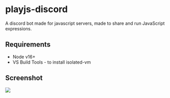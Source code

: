 # playjs-discord
A discord bot made for javascript servers, made to share and run JavaScript expressions.

## Requirements
- Node v16+
- VS Build Tools - to install isolated-vm

## Screenshot
<img src='https://i.imgur.com/CxDIdKA.png'/>
